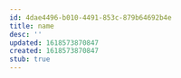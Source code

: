 ```yaml
---
id: 4dae4496-b010-4491-853c-879b64692b4e
title: name
desc: ''
updated: 1618573870847
created: 1618573870847
stub: true
---
```


